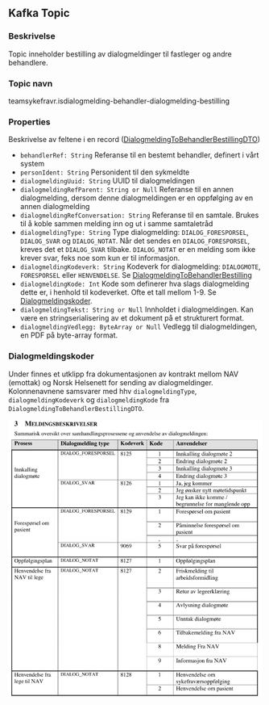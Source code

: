 ## Kafka Topic

### Beskrivelse
Topic inneholder bestilling av dialogmeldinger til fastleger og andre behandlere.

### Topic navn
teamsykefravr.isdialogmelding-behandler-dialogmelding-bestilling

### Properties

Beskrivelse av feltene i en record ([DialogmeldingToBehandlerBestillingDTO](../../src/main/kotlin/no/nav/syfo/dialogmelding/bestilling/kafka/DialogmeldingToBehandlerBestillingDTO.kt))

* `behandlerRef: String` Referanse til en bestemt behandler, definert i vårt system
* `personIdent: String` Personident til den sykmeldte
* `dialogmeldingUuid: String` UUID til dialogmeldingen
* `dialogmeldingRefParent: String or Null` Referanse til en annen dialogmelding, dersom denne dialogmeldingen er en oppfølging av en annen dialogmelding
* `dialogmeldingRefConversation: String` Referanse til en samtale. Brukes til å koble sammen melding inn og ut i samme samtaletråd
* `dialogmeldingType: String` Type dialogmelding: `DIALOG_FORESPORSEL`, `DIALOG_SVAR` og `DIALOG_NOTAT`. Når det sendes en `DIALOG_FORESPORSEL`, kreves det et `DIALOG_SVAR` tilbake. `DIALOG_NOTAT` er en melding som ikke krever svar, feks noe som kun er til informasjon.  
* `dialogmeldingKodeverk: String` Kodeverk for dialogmelding: `DIALOGMOTE`, `FORESPORSEL` eller `HENVENDELSE`. Se [DialogmeldingToBehandlerBestilling](../../src/main/kotlin/no/nav/syfo/dialogmelding/bestilling/domain/DialogmeldingToBehandlerBestilling.kt)
* `dialogmeldingKode: Int` Kode som definerer hva slags dialogmelding dette er, i henhold til kodeverket. Ofte et tall mellom 1-9. Se [Dialogmeldingskoder](#dialogmeldingskoder).
* `dialogmeldingTekst: String or Null` Innholdet i dialogmeldingen. Kan være en stringserialisering av et dokument på et strukturert format.
* `dialogmeldingVedlegg: ByteArray or Null` Vedlegg til dialogmeldingen, en PDF på byte-array format.


### Dialogmeldingskoder
Under finnes et utklipp fra dokumentasjonen av kontrakt mellom NAV (emottak) og Norsk Helsenett for sending av dialogmeldinger.
Kolonnenavnene samsvarer med hhv `dialogmeldingType`, `dialogmeldingKodeverk` og `dialogmeldingKode` fra `DialogmeldingToBehandlerBestillingDTO`.


![img.png](img.png)